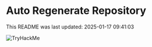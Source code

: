 # Auto Regenerate Repository

This README was last updated: 2025-01-17 09:41:03

 ![TryHackMe](https://tryhackme.com/badge/533634)